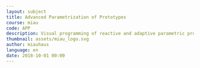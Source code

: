 ```yaml
---
layout: subject
title: Advanced Parametrization of Prototypes
course: miau
code: APP
description: Visual programming of reactive and adaptive parametric projects devising the behavior of their architectural elements between them and in relation to the context and their interpretation
thumbnail: assets/miau_logo.svg
author: miauhaus
language: en
date: 2018-10-01 00:00
---
```

